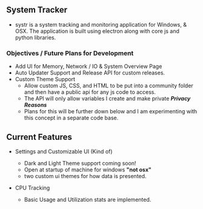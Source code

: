 ## System Tracker  

* systr is a system tracking and monitoring application for Windows, & OSX. The application is built using electron along with core js and python libraries.

### Objectives / Future Plans for Development

* Add UI for Memory, Network / IO & System Overview Page
* Auto Updater Support and Release API for custom releases.
* Custom Theme Support
  * Allow custom JS, CSS, and HTML to be put into a community folder and then have a public api for any js code to access. 
  * The API will only allow variables I create and make private ***Privacy Reasons***
  * Plans for this will be further down below and I am experimenting with this concept in a separate code base.



## Current Features

* Settings and Customizable UI (Kind of)
  * Dark and Light Theme support coming soon!
  * Open at startup of machine for windows **"not osx"**
  * two custom ui themes for how data is presented.

* CPU Tracking

  * Basic Usage and Utilization stats are implemented.

    

